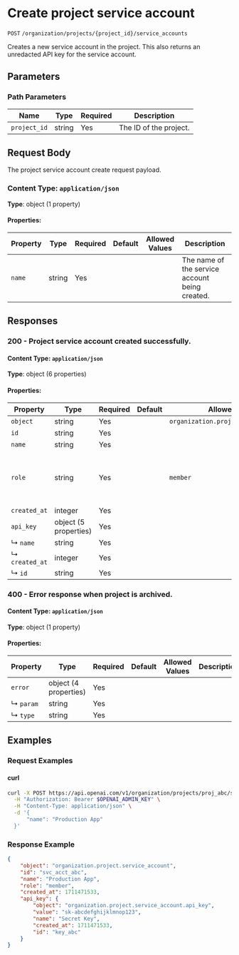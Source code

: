 # Create project service account

`POST` `/organization/projects/{project_id}/service_accounts`

Creates a new service account in the project. This also returns an unredacted API key for the service account.

## Parameters

### Path Parameters

| Name | Type | Required | Description |
| ---- | ---- | -------- | ----------- |
| `project_id` | string | Yes | The ID of the project. |

## Request Body

The project service account create request payload.

### Content Type: `application/json`

**Type**: object (1 property)

#### Properties:

| Property | Type | Required | Default | Allowed Values | Description |
| -------- | ---- | -------- | ------- | -------------- | ----------- |
| `name` | string | Yes |  |  | The name of the service account being created. |
## Responses

### 200 - Project service account created successfully.

#### Content Type: `application/json`

**Type**: object (6 properties)

#### Properties:

| Property | Type | Required | Default | Allowed Values | Description |
| -------- | ---- | -------- | ------- | -------------- | ----------- |
| `object` | string | Yes |  | `organization.project.service_account` |  |
| `id` | string | Yes |  |  |  |
| `name` | string | Yes |  |  |  |
| `role` | string | Yes |  | `member` | Service accounts can only have one role of type `member` |
| `created_at` | integer | Yes |  |  |  |
| `api_key` | object (5 properties) | Yes |  |  |  |
|   ↳ `name` | string | Yes |  |  |  |
|   ↳ `created_at` | integer | Yes |  |  |  |
|   ↳ `id` | string | Yes |  |  |  |
### 400 - Error response when project is archived.

#### Content Type: `application/json`

**Type**: object (1 property)

#### Properties:

| Property | Type | Required | Default | Allowed Values | Description |
| -------- | ---- | -------- | ------- | -------------- | ----------- |
| `error` | object (4 properties) | Yes |  |  |  |
|   ↳ `param` | string | Yes |  |  |  |
|   ↳ `type` | string | Yes |  |  |  |
## Examples

### Request Examples

#### curl
```bash
curl -X POST https://api.openai.com/v1/organization/projects/proj_abc/service_accounts \
  -H "Authorization: Bearer $OPENAI_ADMIN_KEY" \
  -H "Content-Type: application/json" \
  -d '{
      "name": "Production App"
  }'

```

### Response Example

```json
{
    "object": "organization.project.service_account",
    "id": "svc_acct_abc",
    "name": "Production App",
    "role": "member",
    "created_at": 1711471533,
    "api_key": {
        "object": "organization.project.service_account.api_key",
        "value": "sk-abcdefghijklmnop123",
        "name": "Secret Key",
        "created_at": 1711471533,
        "id": "key_abc"
    }
}

```

